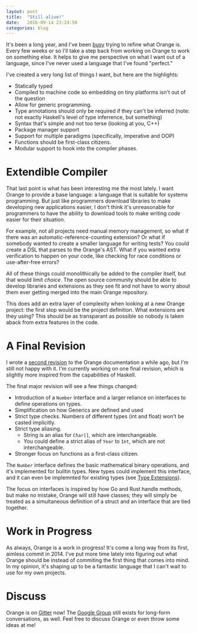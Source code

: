```yaml
---
layout: post
title:  "Still alive!"
date:   2016-09-14 23:24:50
categories: blog
---
```


It's been a long year, and I've been [busy](https://github.com/orange-lang/orange/tree/rev-2) trying to refine what Orange is. Every few weeks or so I'll take a step back from working on Orange to work on something else. It helps to give me perspective on what I want out of a language, since I've never used a language that I've found "perfect."

I've created a very long list of things I want, but here are the highlights:

- Statically typed
- Compiled to machine code so embedding on tiny platforms isn't out of the question
- Allow for generic programming.
- Type annotations should only be required if they can't be inferred (note: not exactly Haskell's level of type inferrence, but something)
- Syntax that's simple and not too terse (looking at you, C++)
- Package manager support
- Support for multiple paradigms (specifically, imperative and OOP)
- Functions should be first-class citizens.
- Modular support to hook into the compiler phases.

# Extendible Compiler

That last point is what has been interesting me the most lately. I want Orange to provide a base language: a language that is suitable for systems programming. But just like programmers download libraries to make developing new applications easier, I don't think it's unreasonable for programmers to have the ability to download tools to make writing _code_ easier for their situation.

For example, not all projects need manual memory management, so what if there was an automatic-reference-counting extension? Or what if somebody wanted to create a smaller language for writing tests? You could create a DSL that parses to the Orange's AST. What if you wanted extra verification to happen on your code, like checking for race conditions or use-after-free errors?

All of these things could monolithically be added to the compiler itself, but that would limit _choice_. The open source community should be able to develop libraries and extensions as they see fit and not have to worry about them ever getting merged into the main Orange repository.

This does add an extra layer of complexity when looking at a new Orange project: the first stop would be the project definition. What extensions are they using? This should be as transparant as possible so nobody is taken aback from extra features in the code.

# A Final Revision

I wrote a [second revision](http://docs.orange-lang.org/v/rev-2/) to the Orange documentation a while ago, but I'm still not happy with it. I'm currently working on one final revision, which is slightly more inspired from the capabilities of Haskell.

The final major revision will see a few things changed:

- Introduction of a `Number` interface and a larger reliance on interfaces to define operations on types.
- Simplification on how Generics are defined and used
- Strict type checks. Numbers of different types (int and float) won't be casted implicitly.
- Strict type aliasing.
	- String is an alias for `Char[]`, which are interchangeable.
	- You could define a strict alias of `Year` to `Int`, which are not interchangeable.
- Stronger focus on functions as a first-class citizen.

The `Number` interface defines the basic mathematical binary operations, and it's implemented for builtin types. New types could implement this interface, and it can even be implemnted for existing types (see [Type Extensions](http://docs.orange-lang.org/v/rev-2/language/extensions.html)).

The focus on interfaces is inspired by how Go and Rust handle methods, but make no mistake, Orange will still have classes; they will simply be treated as a simultaneous definition of a struct and an interface that are tied together.

# Work in Progress

As always, Orange is a work in progress! It's come a long way from its first, aimless commit in 2014. I've put more time lately into figuring out what Orange should be instead of commiting the first thing that comes into mind. In my opinion, it's shaping up to be a fantastic language that I can't wait to use for my own projects.

# Discuss

Orange is on [Gitter](https://gitter.im/orange-lang/orange) now! The [Google Group](https://groups.google.com/forum/?fromgroups#!forum/orange-lang) still exists for long-form conversations, as well. Feel free to discuss Orange or even throw some ideas at me!
